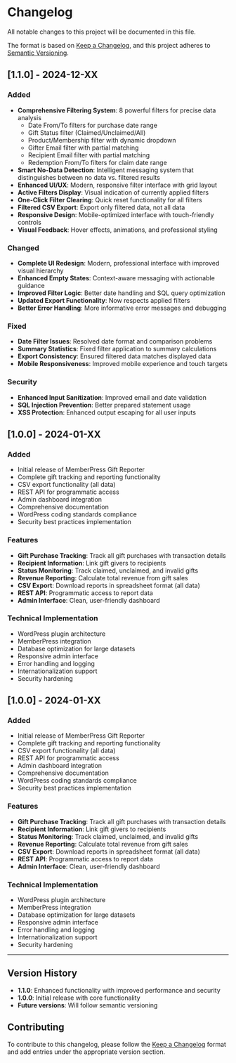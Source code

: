 # Changelog

All notable changes to this project will be documented in this file.

The format is based on [Keep a Changelog](https://keepachangelog.com/en/1.0.0/),
and this project adheres to [Semantic Versioning](https://semver.org/spec/v2.0.0.html).

## [1.1.0] - 2024-12-XX

### Added
- **Comprehensive Filtering System**: 8 powerful filters for precise data analysis
  - Date From/To filters for purchase date range
  - Gift Status filter (Claimed/Unclaimed/All)
  - Product/Membership filter with dynamic dropdown
  - Gifter Email filter with partial matching
  - Recipient Email filter with partial matching
  - Redemption From/To filters for claim date range
- **Smart No-Data Detection**: Intelligent messaging system that distinguishes between no data vs. filtered results
- **Enhanced UI/UX**: Modern, responsive filter interface with grid layout
- **Active Filters Display**: Visual indication of currently applied filters
- **One-Click Filter Clearing**: Quick reset functionality for all filters
- **Filtered CSV Export**: Export only filtered data, not all data
- **Responsive Design**: Mobile-optimized interface with touch-friendly controls
- **Visual Feedback**: Hover effects, animations, and professional styling

### Changed
- **Complete UI Redesign**: Modern, professional interface with improved visual hierarchy
- **Enhanced Empty States**: Context-aware messaging with actionable guidance
- **Improved Filter Logic**: Better date handling and SQL query optimization
- **Updated Export Functionality**: Now respects applied filters
- **Better Error Handling**: More informative error messages and debugging

### Fixed
- **Date Filter Issues**: Resolved date format and comparison problems
- **Summary Statistics**: Fixed filter application to summary calculations
- **Export Consistency**: Ensured filtered data matches displayed data
- **Mobile Responsiveness**: Improved mobile experience and touch targets

### Security
- **Enhanced Input Sanitization**: Improved email and date validation
- **SQL Injection Prevention**: Better prepared statement usage
- **XSS Protection**: Enhanced output escaping for all user inputs

## [1.0.0] - 2024-01-XX

### Added
- Initial release of MemberPress Gift Reporter
- Complete gift tracking and reporting functionality
- CSV export functionality (all data)
- REST API for programmatic access
- Admin dashboard integration
- Comprehensive documentation
- WordPress coding standards compliance
- Security best practices implementation

### Features
- **Gift Purchase Tracking**: Track all gift purchases with transaction details
- **Recipient Information**: Link gift givers to recipients
- **Status Monitoring**: Track claimed, unclaimed, and invalid gifts
- **Revenue Reporting**: Calculate total revenue from gift sales
- **CSV Export**: Download reports in spreadsheet format (all data)
- **REST API**: Programmatic access to report data
- **Admin Interface**: Clean, user-friendly dashboard

### Technical Implementation
- WordPress plugin architecture
- MemberPress integration
- Database optimization for large datasets
- Responsive admin interface
- Error handling and logging
- Internationalization support
- Security hardening

## [1.0.0] - 2024-01-XX

### Added
- Initial release of MemberPress Gift Reporter
- Complete gift tracking and reporting functionality
- CSV export functionality (all data)
- REST API for programmatic access
- Admin dashboard integration
- Comprehensive documentation
- WordPress coding standards compliance
- Security best practices implementation

### Features
- **Gift Purchase Tracking**: Track all gift purchases with transaction details
- **Recipient Information**: Link gift givers to recipients
- **Status Monitoring**: Track claimed, unclaimed, and invalid gifts
- **Revenue Reporting**: Calculate total revenue from gift sales
- **CSV Export**: Download reports in spreadsheet format (all data)
- **REST API**: Programmatic access to report data
- **Admin Interface**: Clean, user-friendly dashboard

### Technical Implementation
- WordPress plugin architecture
- MemberPress integration
- Database optimization for large datasets
- Responsive admin interface
- Error handling and logging
- Internationalization support
- Security hardening

---

## Version History

- **1.1.0**: Enhanced functionality with improved performance and security
- **1.0.0**: Initial release with core functionality
- **Future versions**: Will follow semantic versioning

## Contributing

To contribute to this changelog, please follow the [Keep a Changelog](https://keepachangelog.com/en/1.0.0/) format and add entries under the appropriate version section.
